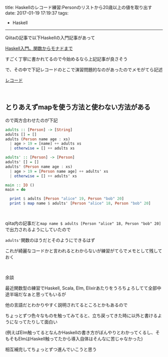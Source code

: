 title: Haskellのレコード練習:Personのリストから20歳以上の値を取り出す
date: 2017-01-19 17:19:37
tags:
- Haskell
---

Qiitaの記事で以下Haskellの入門記事があって

[Haskell入門。関数からモナドまで](http://qiita.com/lotz/items/003585e3c52cd24ce59d)

すごく丁寧に書かれてるので今始めるなら上記記事が良さそう

で、その中で下記レコードのとこで演習問題的なのがあったのでメモがてら記述

[レコード](http://qiita.com/lotz/items/003585e3c52cd24ce59d#%E3%83%AC%E3%82%B3%E3%83%BC%E3%83%89)

<!-- more -->

<br>

## とりあえずmapを使う方法と使わない方法がある

ので両方合わせたのが下記

```haskell
adults :: [Person] -> [String]
adults [] = []
adults (Person name age : xs)
  | age > 19 = [name] ++ adults xs
  | otherwise = [] ++ adults xs

adults' :: [Person] -> [Person]
adults' [] = []
adults' (Person name age : xs)
  | age > 19 = [Person name age] ++ adults' xs
  | otherwise = [] ++ adults' xs

main :: IO ()
main = do

  print $ adults [Person "alice" 19, Person "bob" 20]
  print $ map name $ adults' [Person "alice" 18, Person "bob" 20]
```

<br>

qiita内の記事だと`map name $ adults [Person "alice" 18, Person "bob" 20]`で出力されるようにしていたので

`adults'`関数のほうだとそのようにできるはず


これが綺麗なコードかと言われるとわからないが練習がてらでメモとして残しておく


<br>

余談

最近関数型の練習でHaskell, Scala, Elm, Elixirあたりをうろちょろしてて全部中途半端だなぁと思ってもいるが

他の言語だとわかりやすく説明されてるところとかもあるので

ちょっとずつ色々なものを触ってみてると、立ち戻ってきた時に以外と書けるようになってたりして面白い

(例えばElm触ってるとなんかHaskellの書き方がぼんやりとわかってくるし、そもそもElmはHaskell触ってたから導入自体はそんなに苦じゃなかった)

相互補完してちょっとずつ進んでいこうと思う